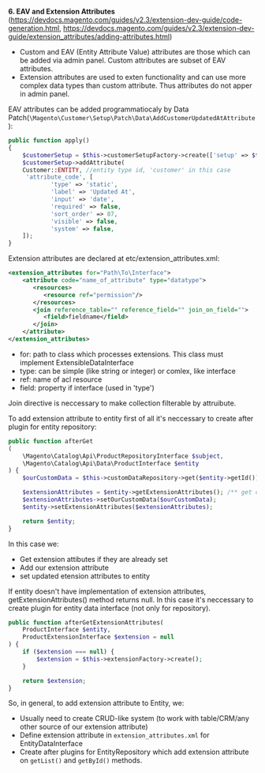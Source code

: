 **6. EAV and Extension Attributes** (https://devdocs.magento.com/guides/v2.3/extension-dev-guide/code-generation.html, 
https://devdocs.magento.com/guides/v2.3/extension-dev-guide/extension_attributes/adding-attributes.html)

- Custom and EAV (Entity Attribute Value) attributes are those which can be added via admin panel. Custom attributes are subset of EAV attributes.
- Extension attributes are used to exten functionality and can use more complex data types than custom attribute. Thus attributes do not apper in admin panel.

EAV attributes can be added programmatiocaly by Data Patch(`\Magento\Customer\Setup\Patch\Data\AddCustomerUpdatedAtAttribute`):
```php
public function apply()
{
    $customerSetup = $this->customerSetupFactory->create(['setup' => $this->moduleDataSetup]);
    $customerSetup->addAttribute(
    Customer::ENTITY, //entity type id, 'customer' in this case
     'attribute_code', [
            'type' => 'static',
            'label' => 'Updated At',
            'input' => 'date',
            'required' => false,
            'sort_order' => 87,
            'visible' => false,
            'system' => false,
    ]);
}
```
Extension attributes are declared at etc/extension_attributes.xml:
```xml
<extension_attributes for="Path\To\Interface">
    <attribute code="name_of_attribute" type="datatype">
       <resources>
          <resource ref="permission"/>
       </resources>
       <join reference_table="" reference_field="" join_on_field="">
          <field>fieldname</field>
       </join>
    </attribute>
</extension_attributes>
```

- for: path to class which processes extensions. This class must implement ExtensibleDataInterface
- type: can be simple (like string or integer) or comlex, like interface
- ref: name of acl resource
- field: property if interface (used in 'type')

Join directive is neccessary to make collection filterable by attruibute.

To add extension attribute to entity first of all it's neccessary to create after plugin for entity repository:
```php
public function afterGet
(
    \Magento\Catalog\Api\ProductRepositoryInterface $subject,
    \Magento\Catalog\Api\Data\ProductInterface $entity
) {
    $ourCustomData = $this->customDataRepository->get($entity->getId());

    $extensionAttributes = $entity->getExtensionAttributes(); /** get current extension attributes from entity **/
    $extensionAttributes->setOurCustomData($ourCustomData);
    $entity->setExtensionAttributes($extensionAttributes);

    return $entity;
}
```

In this case we:
- Get extension attibutes if they are already set
- Add our extension attribute
- set updated etension attributes to entity

If entity doesn't have implementation of extension attributes, getExtensionAttributes() method returns null. 
In this case it's neccessary to create plugin for entity data interface (not only for repository).
```PHP
public function afterGetExtensionAttributes(
    ProductInterface $entity,
    ProductExtensionInterface $extension = null
) {
    if ($extension === null) {
        $extension = $this->extensionFactory->create();
    }

    return $extension;
}
```
So, in general, to add extension attribute to Entity, we:
- Usually need to create CRUD-like system (to work with table/CRM/any other source of our extension attribute)
- Define extension attribute in `extension_attributes.xml` for EntityDataInterface
- Create after plugins for EntityRepository which add extension attribute on `getList()` and `getById()` methods.
